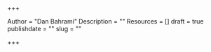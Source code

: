 +++

Author = "Dan Bahrami"
Description = ""
Resources = []
draft = true
publishdate = ""
slug = ""

+++